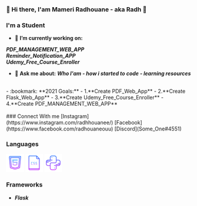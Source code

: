 <!--
**someone20dz/someone20dz** is a ✨ _special_ ✨ repository because its `README.md` (this file) appears on your GitHub profile.
-->
### 👋 Hi there, I'am Mameri Radhouane - aka Radh 👋

### I'm a Student
- :hammer: **I’m currently working on:**

***PDF_MANAGEMENT_WEB_APP***</br>
***Reminder_Notification_APP***</br>
***Udemy_Free_Course_Enroller***
</br>
- :pencil: **Ask me about:** ***Who I'am - how i started to code - learning resources***
</br>
- :bookmark: **2021 Goals:**
- 1.**Create PDF_Web_App**
- 2.**Create Flask_Web_App**
- 3.**Create Udemy_Free_Course_Enroller**
- 4.**Create PDF_MANAGEMENT_WEB_APP**


</br>
</br>
### Connect With me
[Instagram](https://www.instagram.com/radhhouanee/) [Facebook](https://www.facebook.com/radhouaneouu) [Discord](Some_One#4551)

### Languages
![HTML](Icons/HTML.png) ![CSS](Icons/CSS.png) ![Python](Icons/Python.png)


### Frameworks

- ***Flask***
